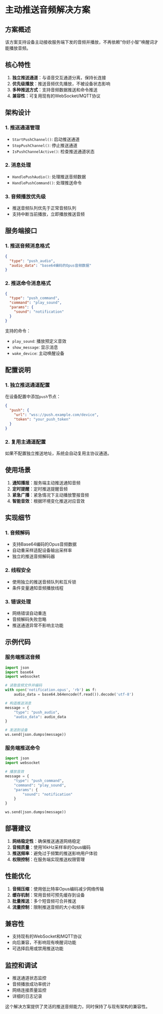 # 主动推送音频解决方案

## 方案概述

该方案支持设备主动接收服务端下发的音频并播放，不再依赖"你好小智"唤醒词才能播放音频。

## 核心特性

1. **独立推送通道**：与语音交互通道分离，保持长连接
2. **优先级播放**：推送音频优先播放，不被设备状态影响
3. **多种推送方式**：支持音频数据推送和命令推送
4. **兼容性**：可复用现有的WebSocket/MQTT协议

## 架构设计

### 1. 推送通道管理
- `StartPushChannel()`: 启动推送通道
- `StopPushChannel()`: 停止推送通道
- `IsPushChannelActive()`: 检查推送通道状态

### 2. 消息处理
- `HandlePushAudio()`: 处理推送音频数据
- `HandlePushCommand()`: 处理推送命令

### 3. 音频播放优先级
- 推送音频队列优先于正常音频队列
- 支持中断当前播放，立即播放推送音频

## 服务端接口

### 1. 推送音频消息格式
```json
{
  "type": "push_audio",
  "audio_data": "base64编码的Opus音频数据"
}
```

### 2. 推送命令消息格式
```json
{
  "type": "push_command",
  "command": "play_sound",
  "params": {
    "sound": "notification"
  }
}
```

支持的命令：
- `play_sound`: 播放预定义音效
- `show_message`: 显示消息
- `wake_device`: 主动唤醒设备

## 配置说明

### 1. 独立推送通道配置
在设备配置中添加`push`节点：
```json
{
  "push": {
    "url": "wss://push.example.com/device",
    "token": "your_push_token"
  }
}
```

### 2. 复用主通道配置
如果不配置独立推送地址，系统会自动复用主协议通道。

## 使用场景

1. **通知播报**：服务端主动推送通知音频
2. **定时提醒**：定时推送提醒音频
3. **紧急广播**：紧急情况下主动播放警报音频
4. **智能音效**：根据环境变化推送对应音效

## 实现细节

### 1. 音频解码
- 支持Base64编码的Opus音频数据
- 自动重采样适配设备输出采样率
- 独立的推送音频解码器

### 2. 线程安全
- 使用独立的推送音频队列和互斥锁
- 条件变量通知音频播放线程

### 3. 错误处理
- 网络错误自动重连
- 音频解码失败忽略
- 推送通道异常不影响主功能

## 示例代码

### 服务端推送音频
```python
import json
import base64
import websocket

# 读取音频文件并编码
with open('notification.opus', 'rb') as f:
    audio_data = base64.b64encode(f.read()).decode('utf-8')

# 构造推送消息
message = {
    "type": "push_audio",
    "audio_data": audio_data
}

# 发送到设备
ws.send(json.dumps(message))
```

### 服务端推送命令
```python
import json
import websocket

# 播放音效
message = {
    "type": "push_command",
    "command": "play_sound",
    "params": {
        "sound": "notification"
    }
}

ws.send(json.dumps(message))
```

## 部署建议

1. **网络稳定性**：确保推送通道网络稳定
2. **音频质量**：使用16kHz采样率的Opus编码
3. **推送频率**：避免过于频繁的推送影响用户体验
4. **权限控制**：在服务端实现推送权限管理

## 性能优化

1. **音频压缩**：使用低比特率Opus编码减少网络传输
2. **缓存机制**：常用音频可预先缓存到设备
3. **批量推送**：多个短音频可合并推送
4. **流量控制**：限制推送音频的大小和频率

## 兼容性

- 支持现有的WebSocket和MQTT协议
- 向后兼容，不影响现有唤醒词功能
- 可选择启用或禁用推送功能

## 监控和调试

- 推送通道状态监控
- 音频播放成功率统计
- 网络连接质量监控
- 详细的日志记录

这个解决方案提供了灵活的推送音频能力，同时保持了与现有架构的兼容性。